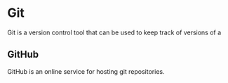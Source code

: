 # Git

Git is a version control tool that can be used to keep track of versions of a 

## GitHub

GitHub is an online service for hosting git repositories.
